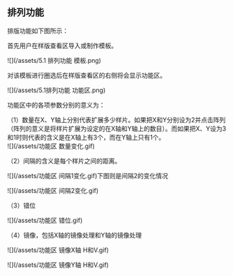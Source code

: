## 排列功能

排版功能如下图所示：

首先用户在样版查看区导入或制作模板。

![](/assets/5.1 排列功能 模板.png)

对该模板进行圈选后在样版查看区的右侧将会显示功能区。

![](/assets/5.1排列功能 功能区.png)

功能区中的各项参数分别的意义为：

（1）数量在X、Y轴上分别代表扩展多少样片。如果把X和Y分别设为2并点击阵列（阵列的意义是将样片扩展为设定的在X轴和Y轴上的数目）。而如果把X、Y设为3和1时则代表的含义是在X轴上有3个，而在Y轴上只有1个。  
![](/assets/功能区 数量变化.gif)

（2）间隔的含义是每个样片之间的距离。

![](/assets/功能区 间隔1变化.gif)下图则是间隔2的变化情况

![](/assets/功能区 间隔2变化.gif)

（3）错位

![](/assets/功能区 错位.gif)

（4）镜像，包括X轴的镜像处理和Y轴的镜像处理

![](/assets/功能区 镜像X轴 H和V.gif)

![](/assets/功能区 镜像Y轴 H和V.gif)

